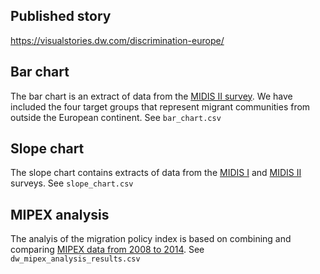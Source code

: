 ## Published story

https://visualstories.dw.com/discrimination-europe/

## Bar chart

The bar chart is an extract of data from the [MIDIS II survey](https://fra.europa.eu/sites/default/files/fra_uploads/fra-2017-eu-midis-ii-main-results_en.pdf). We have included the four target groups that represent migrant communities from outside the European continent. See `bar_chart.csv`

## Slope chart

The slope chart contains extracts of data from the [MIDIS I](https://fra.europa.eu/sites/default/files/fra_uploads/664-eumidis_mainreport_conference-edition_en_.pdf) and [MIDIS II](https://fra.europa.eu/sites/default/files/fra_uploads/fra-2017-eu-midis-ii-main-results_en.pdf) surveys. See `slope_chart.csv`

## MIPEX analysis

The analyis of the migration policy index is based on combining and comparing [MIPEX data from 2008 to 2014](http://mipex.eu/sites/default/files/downloads/files/policy_indicators_finalwebsite.xlsx). See `dw_mipex_analysis_results.csv`
